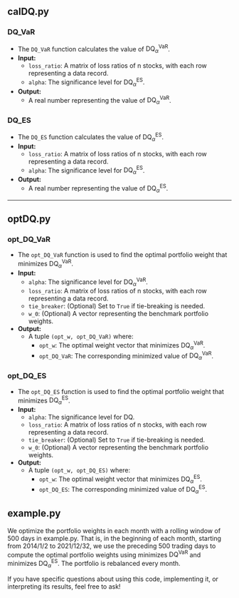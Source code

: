 ## calDQ.py

### DQ_VaR

- The `DQ_VaR` function calculates the value of $\mathrm{DQ}^{\mathrm{VaR}}_\alpha$.
- **Input:**
  - `loss_ratio`: A matrix of loss ratios of n stocks, with each row representing a data record.
  - `alpha`: The significance level for $\mathrm{DQ}^{\mathrm{ES}}_\alpha$.
- **Output:**
  - A real number representing the value of $\mathrm{DQ}^{\mathrm{VaR}}_\alpha$.

### DQ_ES

- The `DQ_ES` function calculates the value of $\mathrm{DQ}^{\mathrm{ES}}_\alpha$.
- **Input:**
  - `loss_ratio`: A matrix of loss ratios of n stocks, with each row representing a data record.
  - `alpha`: The significance level for $\mathrm{DQ}^{\mathrm{ES}}_\alpha$.
- **Output:**
  - A real number representing the value of $\mathrm{DQ}^{\mathrm{ES}}_\alpha$.

---




## optDQ.py

### opt_DQ_VaR

- The `opt_DQ_VaR` function is used to find the optimal portfolio weight that minimizes $\mathrm{DQ}^{\mathrm{VaR}}_\alpha$.
- **Input:**
  - `alpha`: The significance level for $\mathrm{DQ}^{\mathrm{VaR}}_\alpha$.
  - `loss_ratio`: A matrix of loss ratios of n stocks, with each row representing a data record.
  - `tie_breaker`: (Optional) Set to `True` if tie-breaking is needed.
  - `w_0`: (Optional) A vector representing the benchmark portfolio weights.
- **Output:**
  - A tuple `(opt_w, opt_DQ_VaR)` where:
    - `opt_w`: The optimal weight vector that minimizes $\mathrm{DQ}^{\mathrm{VaR}}_\alpha$.
    - `opt_DQ_VaR`: The corresponding minimized value of $\mathrm{DQ}^{\mathrm{VaR}}_\alpha$.

### opt_DQ_ES

- The `opt_DQ_ES` function is used to find the optimal portfolio weight that minimizes $\mathrm{DQ}^{\mathrm{ES}}_\alpha$.
- **Input:**
  - `alpha`: The significance level for DQ.
  - `loss_ratio`: A matrix of loss ratios of n stocks, with each row representing a data record.
  - `tie_breaker`: (Optional) Set to `True` if tie-breaking is needed.
  - `w_0`: (Optional) A vector representing the benchmark portfolio weights.
- **Output:**
  - A tuple `(opt_w, opt_DQ_ES)` where:
    - `opt_w`: The optimal weight vector that minimizes $\mathrm{DQ}^{\mathrm{ES}}_\alpha$.
    - `opt_DQ_ES`: The corresponding minimized value of $\mathrm{DQ}^{\mathrm{ES}}_\alpha$.


## example.py

We optimize the portfolio weights in each month with a rolling window of 500 days in example.py. That is, in the beginning of each month, starting from 2014/1/2 to 2021/12/32, we use the preceding 500 trading days
to compute the optimal portfolio weights using minimizes $\mathrm{DQ}^{\mathrm{VaR}}$ and minimizes $\mathrm{DQ}^{\mathrm{ES}}_\alpha$. The portfolio is rebalanced every month.


If you have specific questions about using this code, implementing it, or interpreting its results, feel free to ask!
